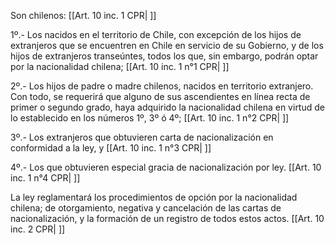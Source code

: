 Son chilenos: [[Art. 10 inc. 1 CPR| ]]

1º.- Los nacidos en el territorio de Chile, con excepción de los hijos de extranjeros que se encuentren en Chile en servicio de su Gobierno, y de los hijos de extranjeros transeúntes, todos los que, sin embargo, podrán optar por la nacionalidad chilena; [[Art. 10 inc. 1 n°1 CPR| ]]

2º.- Los hijos de padre o madre chilenos, nacidos en territorio extranjero. Con todo, se requerirá que alguno de sus ascendientes en línea recta de primer o segundo grado, haya adquirido la nacionalidad chilena en virtud de lo establecido en los números 1º, 3º ó 4º; [[Art. 10 inc. 1 n°2 CPR| ]]

3º.- Los extranjeros que obtuvieren carta de nacionalización en conformidad a la ley, y [[Art. 10 inc. 1 n°3 CPR| ]]

4º.- Los que obtuvieren especial gracia de nacionalización por ley. [[Art. 10 inc. 1 n°4 CPR| ]]

La ley reglamentará los procedimientos de opción por la nacionalidad chilena; de otorgamiento, negativa y cancelación de las cartas de nacionalización, y la formación de un registro de todos estos actos. [[Art. 10 inc. 2 CPR| ]]